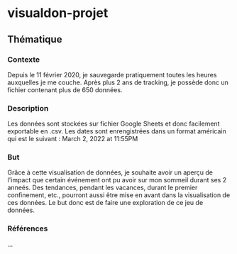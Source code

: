 # visualdon-projet
## Thématique
### Contexte
Depuis le 11 février 2020, je sauvegarde pratiquement toutes les heures auxquelles je me couche. Après plus 2 ans de tracking, je possède donc un fichier contenant plus de 650 données.
### Description
Les données sont stockées sur fichier Google Sheets et donc facilement exportable en .csv. Les dates sont enrengistrées dans un format américain qui est le suivant : March 2, 2022 at 11:55PM
### But
Grâce à cette visualisation de données, je souhaite avoir un aperçu de l'impact que certain événement ont pu avoir sur mon sommeil durant ses 2 anneés. Des tendances, pendant les vacances, durant le premier confinement, etc., pourront aussi être mise en avant dans la visualisation de ces données. Le but donc est de faire une exploration de ce jeu de données. 
### Références
...
